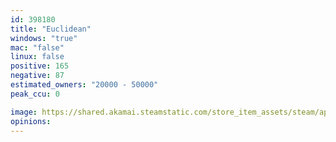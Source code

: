 ```yaml
---
id: 398180
title: "Euclidean"
windows: "true"
mac: "false"
linux: false
positive: 165
negative: 87
estimated_owners: "20000 - 50000"
peak_ccu: 0

image: https://shared.akamai.steamstatic.com/store_item_assets/steam/apps/398180/header.jpg?t=1728877955
opinions:
---
```


